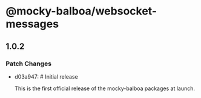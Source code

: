# @mocky-balboa/websocket-messages

## 1.0.2

### Patch Changes

- d03a947: # Initial release

  This is the first official release of the mocky-balboa packages at launch.
